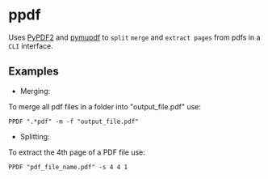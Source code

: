 # ppdf

Uses [PyPDF2](https://pypi.org/project/PyPDF2/) and [pymupdf](https://pymupdf.readthedocs.io/) to `split` `merge` and `extract pages` from pdfs in a `CLI` interface.

## Examples
    
- Merging: 

To merge all pdf files in a folder into "output_file.pdf" use:

`PPDF ".*pdf" -m -f "output_file.pdf"`

- Splitting:

To extract the 4th page of a PDF file use:

`PPDF "pdf_file_name.pdf" -s 4 4 1`
